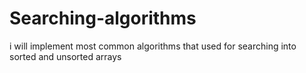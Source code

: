 # Searching-algorithms
i will implement most common algorithms that used for searching into sorted and unsorted arrays
